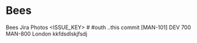 # Bees
Bees Jira
Photos
<ignored text> <ISSUE_KEY> <ignored text> #<COMMAND> <optional COMMAND_ARGUMENTS>
  #outh
  ..this commit [MAN-101]
  DEV 700
MAN-800 London
 kkfdsdlskjfsdj
 
  
